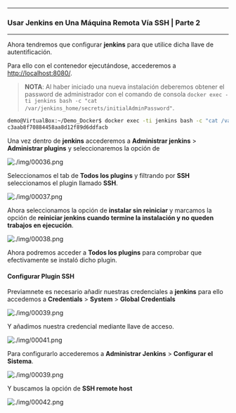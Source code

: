 ---------------------------------------------------------

### Usar Jenkins en Una Máquina Remota Vía SSH | Parte 2

---------------------------------------------------------

Ahora tendremos que configurar **jenkins** para que utilice dicha llave de autentificación.

Para ello con el contenedor ejecutándose, accederemos a [http://localhost:8080/](http://localhost:8080/).

> **NOTA**: Al haber iniciado una nueva instalación deberemos obtener el password de administrador con el comando de consola `docker exec -ti jenkins bash -c "cat /var/jenkins_home/secrets/initialAdminPassword"`.

```bash
demo@VirtualBox:~/Demo_Docker$ docker exec -ti jenkins bash -c "cat /var/jenkins_home/secrets/initialAdminPassword"
c3aab8f70884458aa8d12f89d6ddfacb
```

Una vez dentro de **jenkins** accederemos a **Administrar jenkins** > **Administrar plugins** y seleccionaremos la opción de 

![./img/00036.png](./img/0036.png)

Seleccionamos el tab de **Todos los plugins** y filtrando por **SSH** seleccionamos el plugin llamado **SSH**.

![./img/00037.png](./img/0037.png)

Ahora seleccionamos la opción de **instalar sin reiniciar** y marcamos la opción de **reiniciar jenkins cuando termine la instalación y no queden trabajos en ejecución**.

![./img/00038.png](./img/0038.png)

Ahora podremos acceder a **Todos los plugins** para comprobar que efectivamente se instaló dicho plugin.

#### Configurar Plugin SSH

Previamnete es necesario añadir nuestras credenciales a **jenkins** para ello accedemos a **Credentials** > **System** > **Global Credentials**

![./img/00039.png](./img/0039.png)

Y añadimos nuestra credencial mediante llave de acceso.

![./img/00041.png](./img/0041.png)

Para configurarlo accederemos a **Administrar Jenkins** > **Configurar el Sistema**.

![./img/00039.png](./img/0039.png)

Y buscamos la opción de **SSH remote host**

![./img/00042.png](./img/0042.png)